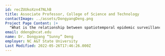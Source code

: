 ```yaml
---
id: recZUUkoXzn47NLhB
title: Associate Professor, College of Science and Technology
contactImage: ../assets/DongyangDeng.png
Project Page Content: |+
  "What is the relationship between spatiotemporal epidemic surveillance of SARS-CoV-2 in wastewater, vaccine efficacy in school zones, and prolonged COVID-19 burdens? "
email: ddeng@ncat.edu
name: Dr. Dongyang “Sunny” Deng
employer: NC A&T State University
Last Modified: 2022-05-26T17:46:26.000Z
---
```

